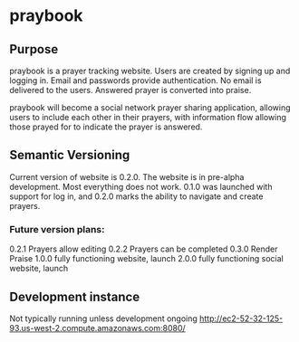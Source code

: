 # praybook

## Purpose
praybook is a prayer tracking website.  Users are created by signing up and logging in.  Email and passwords provide authentication.  No email is delivered to the users.  Answered prayer is converted into praise.

praybook will become a social network prayer sharing application, allowing users to include each other in their prayers, with information flow allowing those prayed for to indicate the prayer is answered.

## Semantic Versioning
Current version of website is 0.2.0.  The website is in pre-alpha development.  Most everything does not work.  0.1.0 was launched with support for log in, and 0.2.0 marks the ability to navigate and create prayers.

### Future version plans: 
0.2.1 Prayers allow editing
0.2.2 Prayers can be completed
0.3.0 Render Praise
1.0.0 fully functioning website, launch
2.0.0 fully functioning social website, launch


## Development instance
Not typically running unless development ongoing 
http://ec2-52-32-125-93.us-west-2.compute.amazonaws.com:8080/
